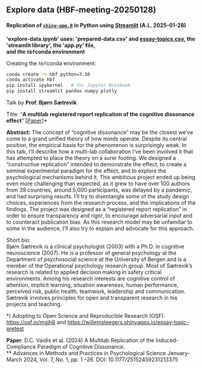 ## Explore data (HBF-meeting-20250128)

#### Replication of [`shiny-app.R`](https://willemsleegers.shinyapps.io/essay-topic-pretest) in Python using [Streamlit](https://streamlit.io) (A.L. 2025-01-28)


**'explore-data.ipynb' uses: 'prepared-data.csv' and [essay-topics.csv](./essay-topics.csv), the 'streamlit library', the 'app.py' file,<br> 
and the `hbf`conda environment**

Creating the `hbf`conda environment:
```bash
conda create -n hbf python=3.10
conda activate hbf
pip install ipykernel   # for Jupyter Notebook
pip install streamlit pandas numpy plotly
```



Talk by **Prof. Bjørn Sætrevik**

Title: “**A multilab registered report replication of the cognitive dissonance effect**” [[Paper](https://journals.sagepub.com/doi/full/10.1177/25152459231213375)]*<br>

**Abstract:** The concept of “cognitive dissonance” may be the closest we’ve come to a grand unified theory of how minds operate. Despite its central position, the empirical basis for the phenomenon is surprisingly weak. In this talk, I’ll describe how a multi-lab collaboration I’ve been involved it that has attempted to place the theory on a surer footing. We designed a “constructive replication” intended to demonstrate the effect, to create a seminal experimental paradigm for the effect, and to explore the psychological mechanisms behind it. This ambitious project ended up being even more challenging than expected, as it grew to have over 100 authors from 39 countries, around 5,000 participants, was delayed by a pandemic, and had surprising results. I’ll try to disentangle some of the study design choices, experiences from the research process, and the implications of the findings. The project was designed as a “registered report replication” in order to ensure transparency and rigor, to encourage adversarial input and to counteract publication bias. As this research model may be unfamiliar to some in the audience, I’ll also try to explain and advocate for this approach.

Short bio:<br>
Bjørn Sætrevik is a clinical psychologist (2003) with a Ph.D. in cognitive neuroscience (2007). He is a professor of general psychology at the Department of psychosocial science at the University of Bergen and is a member of the Operational psychology research group. Most of Sætrevik’s research is related to applied decision making in safety critical environments. Among his research interests are cognitive control of attention, implicit learning, situation awareness, human performance, perceived risk, public health, teamwork, leadership and communication. Sætrevik involves principles for open and transparent research in his projects and teaching.


*) Adopting to Open Science and Reproducible Research (OSF):
https://osf.io/mgjh8 and https://willemsleegers.shinyapps.io/essay-topic-pretest


**Paper**: D.C. Vaidis et al. (2024) A Multilab Replication of the Induced-Compliance Paradigm of Cognitive Dissonance.<br>**
Advances in Methods and   Practices in Psychological Science January-March 2024, Vol. 7, No. 1,   pp. 1 –26. DOI: 10.1177/25152459231213375
